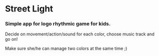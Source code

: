 # Street Light

### Simple app for logo rhythmic game for kids. 

Decide on movement/action/sound for each color, choose music track and go on! 

Make sure she/he can manage two colors at the same time ;)
